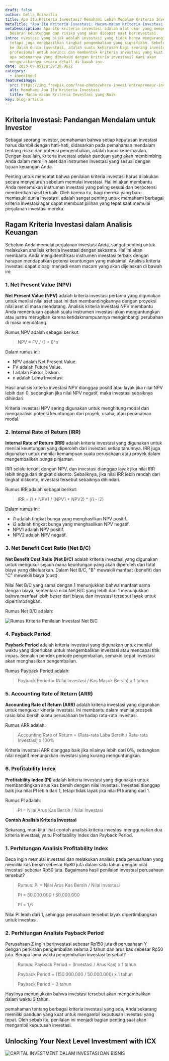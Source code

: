 ```yaml
---
draft: false
author: Della Octavilia
title: Apa Itu Kriteria Investasi? Memahami Lebih Medalam Kriteria Investasi
metaTitle: "Apa Itu Kriteria Investasi: Macam-macam Kriteria Investasi yang Baik"
metaDescription: Apa itu kriteria investasi adalah alat ukur yang memperkirakan
  besaran keuntungan dan risiko yang akan didapat saat berinvestasi.
intro: nvestasi yang bijak adalah investasi yang tidak hanya mengurangi risiko,
  tetapi juga menghasilkan tingkat pengembalian yang signifikan. Sebelum terjun
  ke dalam dunia investasi, adalah suatu keharusan bagi seorang investor
  profesional untuk merinci dan membentuk kriteria investasi yang kuat. Tetapi,
  apa sebenarnya yang dimaksud dengan kriteria investasi? Kami akan
  menguraikannya secara detail di bawah ini.
date: 2023-09-05T18:28:36.962Z
category:
  - investment
featuredImage:
  src: https://img.freepik.com/free-photo/where-invest-entrepreneur-investment-financial-risk-assessment-concept_53876-132587.jpg?w=740&t=st=1660889151~exp=1660889751~hmac=6c084d479ab8b4ed69c0e08b62e1da6fb4fc416e63c459d2bc772746f7bc2c77
  alt: Memahami Apa Itu Kriteria Investasi
  title: Macam-macam Kriteria Investasi yang Baik
key: blog-article
---
```

## Kriteria Investasi: Pandangan Mendalam untuk Investor 

Sebagai seorang investor, pemahaman bahwa setiap keputusan investasi harus diambil dengan hati-hati, didasarkan pada pemahaman mendalam tentang risiko dan potensi pengembalian, adalah kunci keberhasilan. Dengan kata lain, kriteria investasi adalah panduan yang akan membimbing Anda dalam memilih aset dan instrumen investasi yang sesuai dengan tujuan keuangan Anda.

Penting untuk mencatat bahwa penilaian kriteria investasi harus dilakukan secara menyeluruh sebelum memulai investasi. Hal ini akan membantu Anda menemukan instrumen investasi yang paling sesuai dan berpotensi memberikan hasil terbaik. Oleh karena itu, bagi mereka yang baru memasuki dunia investasi, adalah sangat penting untuk memahami berbagai kriteria investasi agar dapat membuat pilihan yang tepat saat memulai perjalanan investasi mereka.

## **Ragam Kriteria Investasi dalam Analisis Keuangan**

Sebelum Anda memulai perjalanan investasi Anda, sangat penting untuk melakukan analisis kriteria investasi dengan seksama. Hal ini akan membantu Anda mengidentifikasi instrumen investasi terbaik dengan harapan mendapatkan potensi keuntungan yang maksimal. Analisis kriteria investasi dapat dibagi menjadi enam macam yang akan dijelaskan di bawah ini:

### 1. Net Present Value (NPV)

**Net Present Value (NPV)** adalah kriteria investasi pertama yang digunakan untuk menilai nilai aset saat ini dan membandingkannya dengan proyeksi nilai aset di masa mendatang. Analisis kriteria investasi NPV membantu Anda menentukan apakah suatu instrumen investasi akan menguntungkan atau justru merugikan karena ketidakmampuannya mengimbangi perubahan di masa mendatang.

Rumus NPV adalah sebagai berikut:

> NPV = FV / (1 + I)^n

Dalam rumus ini:

* NPV adalah Net Present Value.
* FV adalah Future Value.
* I adalah Faktor Diskon.
* n adalah Lama Investasi.

Hasil analisis kriteria investasi NPV dianggap positif atau layak jika nilai NPV lebih dari 0, sedangkan jika nilai NPV negatif, maka investasi sebaiknya dihindari.

Kriteria investasi NPV sering digunakan untuk menghitung modal dan menganalisis potensi keuntungan dari proyek, usaha, atau penanaman modal.

### 2. Internal Rate of Return (IRR)

**Internal Rate of Return (IRR)** adalah kriteria investasi yang digunakan untuk menilai keuntungan yang diperoleh dari investasi setiap tahunnya. IRR juga digunakan untuk menilai kemampuan suatu perusahaan atau proyek dalam mengembalikan bunga pinjaman.

IRR selalu terkait dengan NPV, dan investasi dianggap layak jika nilai IRR lebih tinggi dari tingkat diskonto. Sebaliknya, jika nilai IRR lebih rendah dari tingkat diskonto, investasi tersebut sebaiknya dihindari.

Rumus IRR adalah sebagai berikut:

> IRR = i1 + NPV1 / (NPV1 + NPV2) * (i1 - i2)

Dalam rumus ini:

* i1 adalah tingkat bunga yang menghasilkan NPV positif.
* i2 adalah tingkat bunga yang menghasilkan NPV negatif.
* NPV1 adalah NPV positif.
* NPV2 adalah NPV negatif.

### 3. Net Benefit Cost Ratio (Net B/C)

**Net Benefit Cost Ratio (Net B/C)** adalah kriteria investasi yang digunakan untuk mengukur sejauh mana keuntungan yang akan diperoleh dari total biaya yang dikeluarkan. Dalam Net B/C, "B" mewakili manfaat (benefit) dan "C" mewakili biaya (cost).

Nilai Net B/C yang sama dengan 1 menunjukkan bahwa manfaat sama dengan biaya, sementara nilai Net B/C yang lebih dari 1 menunjukkan bahwa manfaat lebih besar dari biaya, dan investasi tersebut layak untuk dipertimbangkan.

Rumus Net B/C adalah:

![Rumus Kriteria Penilaian Investasi Net B/C](https://lh5.googleusercontent.com/c72I6trKf11teV294FWz3MosSBei6R8Ag90EQbP2TTDSRFqhmw2gidb5uyM8C9IW_olVlevRztxQREg8Nw94RLxvNVk1VnnqFGKhaWLjTuWOzi3XzAGWjSr5839HNURCScj3mymDSvucsMIU4GVmb24)

### 4. Payback Period

**Payback Period** adalah kriteria investasi yang digunakan untuk menilai waktu yang diperlukan untuk mengembalikan investasi atau mencapai titik impas. Semakin pendek periode pengembalian, semakin cepat investasi akan menghasilkan pengembalian.

Rumus Payback Period adalah:

> Payback Period = (Nilai Investasi / Kas Masuk Bersih) x 1 tahun

### 5. Accounting Rate of Return (ARR)

**Accounting Rate of Return (ARR)** adalah kriteria investasi yang digunakan untuk mengukur kinerja investasi. Ini membantu dalam menilai prospek rasio laba bersih suatu perusahaan terhadap rata-rata investasi.

Rumus ARR adalah:

> Accounting Rate of Return = (Rata-rata Laba Bersih / Rata-rata Investasi) x 100%

Kriteria investasi ARR dianggap baik jika nilainya lebih dari 0%, sedangkan nilai negatif menunjukkan investasi yang kurang menguntungkan.

### 6. Profitability Index

**Profitability Index (PI)** adalah kriteria investasi yang digunakan untuk membandingkan arus kas bersih dengan nilai investasi. Investasi dianggap baik jika nilai PI lebih dari 1, tetapi tidak layak jika nilai PI kurang dari 1.

Rumus PI adalah:

> PI = Nilai Arus Kas Bersih / Nilai Investasi

**Contoh Analisis Kriteria Investasi**

Sekarang, mari kita lihat contoh analisis kriteria investasi menggunakan dua kriteria investasi, yaitu Profitability Index dan Payback Period.

### 1. Perhitungan Analisis Profitability Index

Beca ingin memulai investasi dan melakukan analisis pada perusahaan yang memiliki kas bersih sebesar Rp80 juta dalam satu tahun dengan nilai investasi sebesar Rp50 juta. Bagaimana hasil penilaian investasi perusahaan tersebut?

> Rumus: PI = Nilai Arus Kas Bersih / Nilai Investasi
>
> PI = 80.000.000 / 50.000.000
>
> PI = 1,6

Nilai PI lebih dari 1, sehingga perusahaan tersebut layak dipertimbangkan untuk investasi.

### 2. Perhitungan Analisis Payback Period

Perusahaan Z ingin berinvestasi sebesar Rp150 juta di perusahaan Y dengan perkiraan pengembalian selama 2 tahun dan arus kas sebesar Rp50 juta. Berapa lama waktu pengembalian investasi tersebut?

> Rumus: Payback Period = (Investasi / Arus Kas) x 1 tahun
>
> Payback Period = (150.000.000 / 50.000.000) x 1 tahun
>
> Payback Period = 3 tahun

Hasilnya menunjukkan bahwa investasi tersebut akan mengembalikan dalam waktu 3 tahun.

pemahaman tentang berbagai kriteria investasi yang ada, Anda sekarang memiliki panduan yang kuat untuk mengambil keputusan investasi yang tepat. Oleh sebab itu, penilaian ini menjadi bagian penting saat akan mengambil keputusan investasi.

## U﻿nlocking Your Next Level Investment with ICX

![CAPITAL INVESTMENT DALAM INVESTASI DAN BISNIS](https://icx.id/img/snapinsta.app_346119647_1435083573982006_484823168912654359_n_1080-1-.jpg)